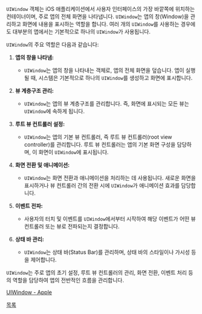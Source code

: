 `UIWindow` 객체는 iOS 애플리케이션에서 사용자 인터페이스의 가장 바깥쪽에 위치하는 컨테이너이며, 주로 앱의 전체 화면을 나타냅니다. `UIWindow`는 앱의 창(Window)을 관리하고 화면에 내용을 표시하는 역할을 합니다. 여러 개의 `UIWindow`를 사용하는 경우에도 대부분의 앱에서는 기본적으로 하나의 `UIWindow`가 사용됩니다.

`UIWindow`의 주요 역할은 다음과 같습니다:

1. **앱의 창을 나타냄:**
   - `UIWindow`는 앱의 창을 나타내는 객체로, 앱의 전체 화면을 덮습니다. 앱이 실행될 때, 시스템은 기본적으로 하나의 `UIWindow`를 생성하고 화면에 표시합니다.

2. **뷰 계층구조 관리:**
   - `UIWindow`는 앱의 뷰 계층구조를 관리합니다. 즉, 화면에 표시되는 모든 뷰는 `UIWindow`에 속하게 됩니다.

3. **루트 뷰 컨트롤러 설정:**
   - `UIWindow`는 앱의 기본 뷰 컨트롤러, 즉 루트 뷰 컨트롤러(root view controller)를 관리합니다. 루트 뷰 컨트롤러는 앱의 기본 화면 구성을 담당하며, 이 화면이 `UIWindow`에 표시됩니다.

4. **화면 전환 및 애니메이션:**
   - `UIWindow`는 화면 전환과 애니메이션을 처리하는 데 사용됩니다. 새로운 화면을 표시하거나 뷰 컨트롤러 간의 전환 시에 `UIWindow`가 애니메이션 효과를 담당합니다.

5. **이벤트 전파:**
   - 사용자의 터치 및 이벤트를 `UIWindow`에서부터 시작하여 해당 이벤트가 어떤 뷰 컨트롤러 또는 뷰로 전파되는지 결정합니다.

6. **상태 바 관리:**
   - `UIWindow`는 상태 바(Status Bar)를 관리하며, 상태 바의 스타일이나 가시성 등을 제어합니다.

`UIWindow`는 주로 앱의 초기 설정, 루트 뷰 컨트롤러의 관리, 화면 전환, 이벤트 처리 등의 역할을 담당하여 앱의 전반적인 흐름을 관리합니다.


[UIWindow - Apple](https://developer.apple.com/documentation/uikit/uiwindow/)
 
 [목록](../README_link.md#ios)
